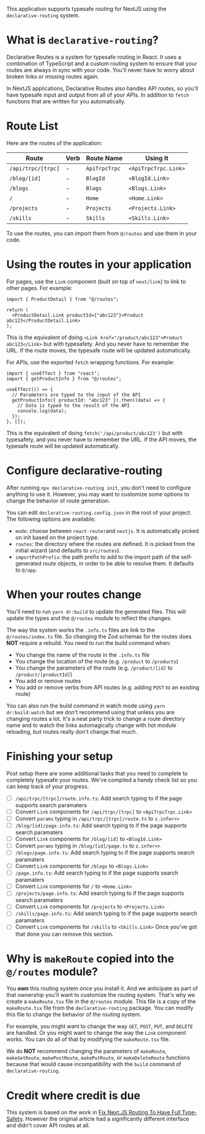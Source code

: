 This application supports typesafe routing for NextJS using the `declarative-routing` system.

# What is `declarative-routing`?

Declarative Routes is a system for typesafe routing in React. It uses a combination of TypeScript and a custom routing system to ensure that your routes are always in sync with your code. You'll never have to worry about broken links or missing routes again.

In NextJS applications, Declarative Routes also handles API routes, so you'll have typesafe input and output from all of your APIs. In addition to `fetch` functions that are written for you automatically.

# Route List

Here are the routes of the application:

| Route | Verb | Route Name | Using It |
| ----- | ---- | ---- | ---- |
| `/api/trpc/[trpc]` | - | `ApiTrpcTrpc` | `<ApiTrpcTrpc.Link>` |
| `/blog/[id]` | - | `BlogId` | `<BlogId.Link>` |
| `/blogs` | - | `Blogs` | `<Blogs.Link>` |
| `/` | - | `Home` | `<Home.Link>` |
| `/projects` | - | `Projects` | `<Projects.Link>` |
| `/skills` | - | `Skills` | `<Skills.Link>` |

To use the routes, you can import them from `@/routes` and use them in your code.

# Using the routes in your application

For pages, use the `Link` component (built on top of `next/link`) to link to other pages. For example:

```tsx
import { ProductDetail } from "@/routes";

return (
  <ProductDetail.Link productId={"abc123"}>Product abc123</ProductDetail.Link>
);
```

This is the equivalent of doing `<Link href="/product/abc123">Product abc123</Link>` but with typesafety. And you never have to remember the URL. If the route moves, the typesafe route will be updated automatically.

For APIs, use the exported `fetch` wrapping functions. For example:

```tsx
import { useEffect } from "react";
import { getProductInfo } from "@/routes";

useEffect(() => {
  // Parameters are typed to the input of the API
  getProductInfo({ productId: "abc123" }).then((data) => {
    // Data is typed to the result of the API
    console.log(data);
  });
}, []);
```

This is the equivalent of doing `fetch('/api/product/abc123')` but with typesafety, and you never have to remember the URL. If the API moves, the typesafe route will be updated automatically.

# Configure declarative-routing

After running `npx declarative-routing init`, you don't need to configure anything to use it.
However, you may want to customize some options to change the behavior of route generation.

You can edit `declarative-routing.config.json` in the root of your project. The following options are available:

- `mode`: choose between `react-router`and `nextjs`. It is automatically picked on init based on the project type.
- `routes`: the directory where the routes are defined. It is picked from the initial wizard (and defaults to `src/routes`).
- `importPathPrefix`: the path prefix to add to the import path of the self-generated route objects, in order to be able to resolve them. It defaults to `@/app`.

# When your routes change

You'll need to run `yarn dr:build` to update the generated files. This will update the types and the `@/routes` module to reflect the changes.

The way the system works the `.info.ts` files are link to the `@/routes/index.ts` file. So changing the Zod schemas for the routes does **NOT** require a rebuild. You need to run the build command when:

- You change the name of the route in the `.info.ts` file
- You change the location of the route (e.g. `/product` to `/products`)
- You change the parameters of the route (e.g. `/product/[id]` to `/product/[productId]`)
- You add or remove routes
- You add or remove verbs from API routes (e.g. adding `POST` to an existing route)

You can also run the build command in watch mode using `yarn dr:build:watch` but we don't recommend using that unless you are changing routes a lot. It's a neat party trick to change a route directory name and to watch the links automagically change with hot module reloading, but routes really don't change that much.

# Finishing your setup

Post setup there are some additional tasks that you need to complete to completely typesafe your routes. We've compiled a handy check list so you can keep track of your progress.

- [ ] `/api/trpc/[trpc]/route.info.ts`: Add search typing to if the page supports search paramaters
- [ ] Convert `Link` components for `/api/trpc/[trpc]` to `<ApiTrpcTrpc.Link>`
- [ ] Convert `params` typing in `/api/trpc/[trpc]/route.ts` to `z.infer<>`
- [ ] `/blog/[id]/page.info.ts`: Add search typing to if the page supports search paramaters
- [ ] Convert `Link` components for `/blog/[id]` to `<BlogId.Link>`
- [ ] Convert `params` typing in `/blog/[id]/page.ts` to `z.infer<>`
- [ ] `/blogs/page.info.ts`: Add search typing to if the page supports search paramaters
- [ ] Convert `Link` components for `/blogs` to `<Blogs.Link>`
- [ ] `/page.info.ts`: Add search typing to if the page supports search paramaters
- [ ] Convert `Link` components for `/` to `<Home.Link>`
- [ ] `/projects/page.info.ts`: Add search typing to if the page supports search paramaters
- [ ] Convert `Link` components for `/projects` to `<Projects.Link>`
- [ ] `/skills/page.info.ts`: Add search typing to if the page supports search paramaters
- [ ] Convert `Link` components for `/skills` to `<Skills.Link>`
Once you've got that done you can remove this section.

# Why is `makeRoute` copied into the `@/routes` module?

You **own** this routing system once you install it. And we anticipate as part of that ownership you'll want to customize the routing system. That's why we create a `makeRoute.tsx` file in the `@/routes` module. This file is a copy of the `makeRoute.tsx` file from the `declarative-routing` package. You can modify this file to change the behavior of the routing system.

For example, you might want to change the way `GET`, `POST`, `PUT`, and `DELETE` are handled. Or you might want to change the way the `Link` component works. You can do all of that by modifying the `makeRoute.tsx` file.

We do **NOT** recommend changing the parameters of `makeRoute`, `makeGetRoute`, `makePostRoute`, `makePutRoute`, or `makeDeleteRoute` functions because that would cause incompatibility with the `build` command of `declarative-routing`.

# Credit where credit is due

This system is based on the work in [Fix Next.JS Routing To Have Full Type-Safety](https://www.flightcontrol.dev/blog/fix-nextjs-routing-to-have-full-type-safety). However the original article had a significantly different interface and didn't cover API routes at all.
